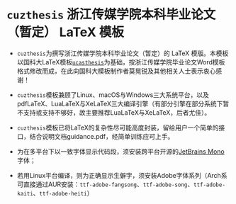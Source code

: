 # `cuzthesis` 浙江传媒学院本科毕业论文（暂定） LaTeX 模板

* `cuzthesis`为撰写浙江传媒学院本科毕业论文（暂定）的 LaTeX 模版。本模板以国科大LaTeX模板[`ucasthesis`](https://github.com/mohuangrui/ucasthesis)为基础，按浙江传媒学院毕业论文Word模板格式修改而成，在此向国科大模板制作者莫晃锐及其他相关人士表示衷心感谢！
* `cuzthesis`模板兼顾了Linux、macOS与Windows三大系统平台，以及pdfLaTeX、LuaLaTeX与XeLaTeX三大编译引擎（有部分引擎在部分系统下暂不支持或支持不够好，故主要推荐LuaLaTeX与XeLaTeX，后者尤佳）。
* `cuzthesis`模板已将LaTeX的复杂性尽可能高度封装，留给用户一个简单的接口，结合说明文档guidance.pdf，经简单训练应可上手。

* 为在多平台下以一致字体显示代码段，须安装跨平台开源的[JetBrains Mono](https://www.jetbrains.com/lp/mono/)字体；
* 若用Linux平台编译，则为正确显示生僻字，须安装Adobe字体系列（Arch系可直接通过AUR安装：`ttf-adobe-fangsong`、`ttf-adobe-song`、`ttf-adobe-kaiti`、`ttf-adobe-heiti`）
